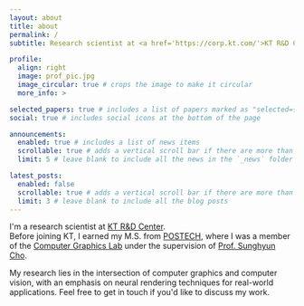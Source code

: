 ```yaml
---
layout: about
title: about
permalink: /
subtitle: Research scientist at <a href='https://corp.kt.com/'>KT R&D Center</a>.

profile:
  align: right
  image: prof_pic.jpg
  image_circular: true # crops the image to make it circular
  more_info: >

selected_papers: true # includes a list of papers marked as "selected={true}"
social: true # includes social icons at the bottom of the page

announcements:
  enabled: true # includes a list of news items
  scrollable: true # adds a vertical scroll bar if there are more than 3 news items
  limit: 5 # leave blank to include all the news in the `_news` folder

latest_posts:
  enabled: false
  scrollable: true # adds a vertical scroll bar if there are more than 3 new posts items
  limit: 3 # leave blank to include all the blog posts
---
```


I'm a research scientist at [KT R&D Center](https://corp.kt.com/).  
Before joining KT, I earned my M.S. from [POSTECH](https://www.postech.ac.kr/kor/index.do), where I was a member of the [Computer Graphics Lab](https://cg.postech.ac.kr/) under the supervision of [Prof. Sunghyun Cho](https://www.scho.pe.kr/).  

My research lies in the intersection of computer graphics and computer vision, with an emphasis on neural rendering techniques for real-world applications.
Feel free to get in touch if you'd like to discuss my work.
